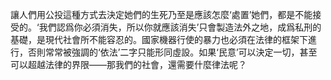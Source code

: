 讓人們用公投這種方式去決定她們的生死乃至是應該怎麼‘處置’她們，都是不能接受的。‘我們認爲你必須消失，所以你就應該消失’只會製造法外之地，成爲私刑的基礎，是現代社會所不能容忍的。國家機器行使的暴力也必須在法律的框架下進行，否則常常被強調的‘依法’二字只能形同虛設。如果‘民意’可以決定一切，甚至可以超越法律的界限——那我們的社會，還需要什麼律法呢？

